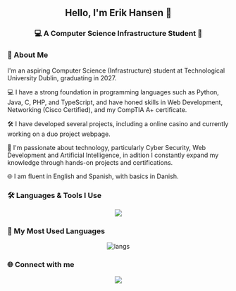 <h2 align="center">Hello, I'm Erik Hansen 👾</h2>

<h3 align="center">💻 A Computer Science Infrastructure Student 🌃</h3>

### 🌌 About Me
<p align="left">
I'm an aspiring Computer Science (Infrastructure) student at Technological University Dublin, graduating in 2027.
  
💻 I have a strong foundation in programming languages such as Python, Java, C, PHP, and TypeScript, and have honed skills in Web Development, Networking (Cisco Certified), and my CompTIA A+ certificate.

🛠 I have developed several projects, including a online casino and currently working on a duo project webpage.

🌟 I'm passionate about technology, particularly Cyber Security, Web Development and Artificial Intelligence, in adition I constantly expand my knowledge through hands-on projects and certifications.

🌐 I am fluent in English and Spanish, with basics in Danish.
</p>

### 🛠 Languages & Tools I Use
<p align="center">
  <img src="https://skillicons.dev/icons?i=python,java,c,js,ts,react,nodejs,nextjs,html,css,php,tailwind,git,github,docker,linux,vscode,mysql,postgres,androidstudio&theme=dark" />
</p>

### 🚀 My Most Used Languages
<p align="center">
  <!--<img src="https://github-readme-stats.vercel.app/api?username=Nebr1s&show_icons=true&theme=radical&hide_border=true&bg_color=0D1117&title_color=00ffe7&icon_color=ff00ff" height="180"/>
  <img src="https://github-readme-streak-stats.herokuapp.com?user=Nebr1s&theme=radical&hide_border=true&background=0D1117&ring=ff00ff&fire=00ffe7&currStreakLabel=00ffe7" height="180"/>-->
  <img src="https://github-readme-stats.vercel.app/api/top-langs/?username=Nebr1s&layout=compact&hide_border=true&bg_color=f5f5f5&title_color=c41e3a&text_color=1a1a1a&icon_color=ffb300" alt="langs" />
</p>

### 🌐 Connect with me
<p align="center">
  <a href="https://linkedin.com/in/erik-hansen-nebris"><img src="https://img.shields.io/badge/LinkedIn-c41e3a?style=for-the-badge&logo=linkedin&logoColor=white"/></a>
</p>
